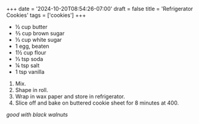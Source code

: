 +++
date = '2024-10-20T08:54:26-07:00'
draft = false
title = 'Refrigerator Cookies'
tags = ['cookies']
+++

* ½ cup butter
* ⅔ cup brown sugar
* ⅓ cup white sugar
* 1 egg, beaten
* 1½ cup flour
* ⅓ tsp soda
* ¼ tsp salt
* 1 tsp vanilla

1. Mix.
2. Shape in roll.
3. Wrap in wax paper and store in refrigerator.
4. Slice off and bake on buttered cookie sheet for 8 minutes at 400.

_good with black walnuts_